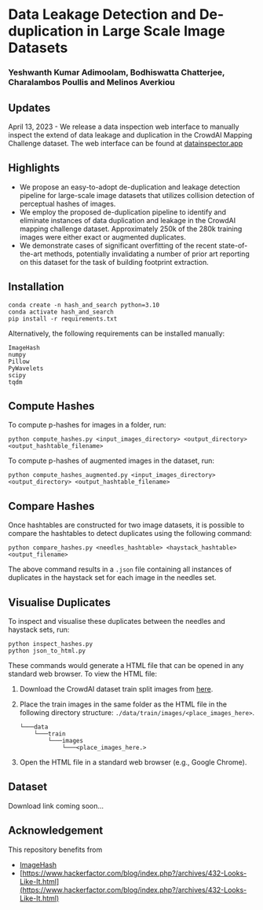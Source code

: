 # Data Leakage Detection and De-duplication in Large Scale Image Datasets

### Yeshwanth Kumar Adimoolam, Bodhiswatta Chatterjee, Charalambos Poullis and Melinos Averkiou


<!-- Official repository of the paper: [Efficient Deduplication and Leakage Detection in Large Scale Image Datasets with a focus on the CrowdAI Mapping Challenge Dataset](https://arxiv.org/abs/2304.02296v1). -->


## Updates

April 13, 2023 - We release a data inspection web interface to manually inspect the extend of data leakage and duplication in the CrowdAI Mapping Challenge dataset. The web interface can be found at [datainspector.app](https://datainspector.app/)


## Highlights
- We propose an easy-to-adopt de-duplication and leakage detection pipeline for large-scale image datasets that utilizes collision detection of perceptual hashes of images.
- We employ the proposed de-duplication pipeline to identify and eliminate instances of data duplication and leakage in the CrowdAI mapping challenge dataset. Approximately 250k of the 280k training images were either exact or augmented duplicates.
- We demonstrate cases of significant overfitting of the recent state-of-the-art methods, potentially invalidating a number of prior art reporting on this dataset for the task of building footprint extraction.

## Installation

```
conda create -n hash_and_search python=3.10
conda activate hash_and_search
pip install -r requirements.txt
```
Alternatively, the following requirements can be installed manually:
```
ImageHash
numpy
Pillow
PyWavelets
scipy
tqdm
```

## Compute Hashes
To compute p-hashes for images in a folder, run:

```
python compute_hashes.py <input_images_directory> <output_directory> <output_hashtable_filename>
```

To compute p-hashes of augmented images in the dataset, run:
```
python compute_hashes_augmented.py <input_images_directory> <output_directory> <output_hashtable_filename>
```

## Compare Hashes
Once hashtables are constructed for two image datasets, it is possible to compare the hashtables to detect duplicates using the following command:
```
python compare_hashes.py <needles_hashtable> <haystack_hashtable> <output_filename>
```
The above command results in a `.json` file containing all instances of duplicates in the haystack set for each image in the needles set.

## Visualise Duplicates
To inspect and visualise these duplicates between the needles and haystack sets, run:

```
python inspect_hashes.py
python json_to_html.py
```
These commands would generate a HTML file that can be opened in any standard web browser. To view the HTML file:

1. Download the CrowdAI dataset train split images from [here](https://www.aicrowd.com/challenges/mapping-challenge/dataset_files).
2. Place the train images in the same folder as the HTML file in the following directory structure: `./data/train/images/<place_images_here>`.
    ```
    └───data
        └───train
            └───images
                └───<place_images_here.>
    ```

3. Open the HTML file in a standard web browser (e.g., Google Chrome).

## Dataset

Download link coming soon...
<!-- Download the deduplicated and corrected subset of the CrowdAI dataset [here](). -->

<!-- ## Citation
If you find our work useful in your research, please consider citing:
```

``` -->

## Acknowledgement
This repository benefits from
- [ImageHash](https://github.com/JohannesBuchner/imagehash)
- [https://www.hackerfactor.com/blog/index.php?/archives/432-Looks-Like-It.html](https://www.hackerfactor.com/blog/index.php?/archives/432-Looks-Like-It.html)
<!-- - [hawp](https://github.com/cherubicXN/hawp) -->
<!-- - [hawp](https://github.com/cherubicXN/hawp) -->
<!-- - [hawp](https://github.com/cherubicXN/hawp) -->
<!-- - [hawp](https://github.com/cherubicXN/hawp) -->
